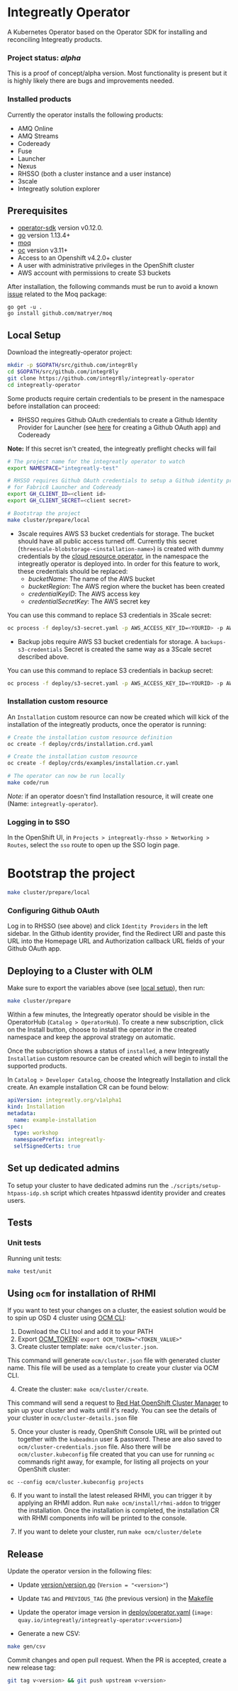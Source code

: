# Integreatly Operator

A Kubernetes Operator based on the Operator SDK for installing and reconciling Integreatly products.

### Project status: _alpha_ 

This is a proof of concept/alpha version. Most functionality is present but it is highly likely there are bugs and improvements needed.

### Installed products
Currently the operator installs the following products:
- AMQ Online
- AMQ Streams
- Codeready
- Fuse
- Launcher
- Nexus
- RHSSO (both a cluster instance and a user instance)
- 3scale
- Integreatly solution explorer

## Prerequisites
- [operator-sdk](https://github.com/operator-framework/operator-sdk) version v0.12.0.
- [go](https://golang.org/dl/) version 1.13.4+
- [moq](https://github.com/matryer/moq)
- [oc](https://docs.okd.io/3.11/cli_reference/get_started_cli.html#cli-reference-get-started-cli) version v3.11+
- Access to an Openshift v4.2.0+ cluster
- A user with administrative privileges in the OpenShift cluster
- AWS account with permissions to create S3 buckets

After installation, the following commands must be run to avoid a known [issue](https://github.com/matryer/moq/issues/98) related to the Moq package:
```
go get -u .
go install github.com/matryer/moq
```

## Local Setup

Download the integreatly-operator project:
```sh
mkdir -p $GOPATH/src/github.com/integr8ly
cd $GOPATH/src/github.com/integr8ly
git clone https://github.com/integr8ly/integreatly-operator
cd integreatly-operator
```

Some products require certain credentials to be present in the namespace before installation can proceed: 
* RHSSO requires Github OAuth credentials to create a Github Identity Provider for Launcher (see [here](https://github.com/integr8ly/installation/#51-create-github-oauth-to-enable-github-authorization-for-launcher) for creating a Github OAuth app) and Codeready

**Note:** If this secret isn't created, the integreatly preflight checks will fail

```sh
# The project name for the integreatly operator to watch 
export NAMESPACE="integreatly-test"

# RHSSO requires Github OAuth credentials to setup a Github identity provider
# for Fabric8 Launcher and Codeready
export GH_CLIENT_ID=<client id>
export GH_CLIENT_SECRET=<client secret>

# Bootstrap the project
make cluster/prepare/local
```


* 3scale requires AWS S3 bucket credentials for storage. The bucket should have all public access turned off.
Currently this secret (`threescale-blobstorage-<installation-name>`) is created with dummy credentials by the [cloud resource operator](https://github.com/integr8ly/cloud-resource-operator), in the namespace the integreatly operator is deployed into. In order for this feature to work, these credentials should be replaced:
    * _bucketName_: The name of the AWS bucket
    * _bucketRegion_: The AWS region where the bucket has been created
    * _credentialKeyID_: The AWS access key
    * _credentialSecretKey_: The AWS secret key

You can use this command to replace S3 credentials in 3Scale secret:
```sh
oc process -f deploy/s3-secret.yaml -p AWS_ACCESS_KEY_ID=<YOURID> -p AWS_SECRET_ACCESS_KEY=<YOURKEY> -p AWS_BUCKET=<YOURBUCKET> -p AWS_REGION=eu-west-1 -p NAMESPACE=<integreatly-operator-namespace> -p NAME=threescale-blobstorage-<installation-name> | oc replace -f -
```

* Backup jobs require AWS S3 bucket credentials for storage. A `backups-s3-credentials` Secret is created the same way as a 3Scale secret described above.

You can use this command to replace S3 credentials in backup secret:
```sh
oc process -f deploy/s3-secret.yaml -p AWS_ACCESS_KEY_ID=<YOURID> -p AWS_SECRET_ACCESS_KEY=<YOURKEY> -p AWS_BUCKET=<YOURBUCKET> -p AWS_REGION=eu-west-1 -p NAMESPACE=<integreatly-operator-namespace> | oc replace -f -
```


### Installation custom resource
An `Installation` custom resource can now be created which will kick of the installation of the integreatly products, once the operator is running:
```sh
# Create the installation custom resource definition
oc create -f deploy/crds/installation.crd.yaml   

# Create the installation custom resource
oc create -f deploy/crds/examples/installation.cr.yaml

# The operator can now be run locally
make code/run
```
*Note:* if an operator doesn't find Installation resource, it will create one (Name: `integreatly-operator`).

### Logging in to SSO 

In the OpenShift UI, in `Projects > integreatly-rhsso > Networking > Routes`, select the `sso` route to open up the SSO login page.

# Bootstrap the project

```sh
make cluster/prepare/local
```

### Configuring Github OAuth
Log in to RHSSO (see above) and click `Identity Providers` in the left sidebar. In the Github identity provider, find the Redirect URI and paste this URL into the Homepage URL and Authorization callback URL fields of your Github OAuth app. 

## Deploying to a Cluster with OLM
Make sure to export the variables above (see [local setup](#local-setup)), then run:

```sh
make cluster/prepare
```

Within a few minutes, the Integreatly operator should be visible in the OperatorHub (`Catalog > OperatorHub`). To create a new subscription, click on the Install button, choose to install the operator in the created namespace and keep the approval strategy on automatic.

Once the subscription shows a status of `installed`, a new Integreatly `Installation` custom resource can be created which will begin to install the supported products.

In `Catalog > Developer Catalog`, choose the Integreatly Installation and click create. An example installation CR can be found below:

```yml
apiVersion: integreatly.org/v1alpha1
kind: Installation
metadata:
  name: example-installation
spec:
  type: workshop
  namespacePrefix: integreatly-
  selfSignedCerts: true
```

## Set up dedicated admins 

To setup your cluster to have dedicated admins run the `./scripts/setup-htpass-idp.sh` script which creates htpasswd identity provider and creates users.

## Tests

### Unit tests

Running unit tests:
```sh
make test/unit
```

## Using `ocm` for installation of RHMI

If you want to test your changes on a cluster, the easiest solution would be to spin up OSD 4 cluster using [OCM CLI](https://github.com/openshift-online/ocm-cli/releases):

1. Download the CLI tool and add it to your PATH
2. Export [OCM_TOKEN](https://github.com/openshift-online/ocm-cli#log-in): `export OCM_TOKEN="<TOKEN_VALUE>"`
3. Create cluster template: `make ocm/cluster.json`.

This command will generate `ocm/cluster.json` file with generated cluster name. This file will be used as a template to create your cluster via OCM CLI.

4. Create the cluster: `make ocm/cluster/create`.

This command will send a request to [Red Hat OpenShift Cluster Manager](https://cloud.redhat.com/) to spin up your cluster and waits until it's ready. You can see the details of your cluster in `ocm/cluster-details.json` file

5. Once your cluster is ready, OpenShift Console URL will be printed out together with the `kubeadmin` user & password. These are also saved to `ocm/cluster-credentials.json` file. Also there will be `ocm/cluster.kubeconfig` file created that you can use for running `oc` commands right away, for example, for listing all projects on your OpenShift cluster:

```
oc --config ocm/cluster.kubeconfig projects
```

6. If you want to install the latest released RHMI, you can trigger it by applying an RHMI addon.
Run `make ocm/install/rhmi-addon` to trigger the installation. Once the installation is completed, the installation CR with RHMI components info will be printed to the console.

7. If you want to delete your cluster, run `make ocm/cluster/delete`

## Release

Update the operator version in the following files:

* Update [version/version.go](version/version.go) (`Version = "<version>"`)

* Update `TAG` and `PREVIOUS_TAG` (the previous version) in the [Makefile](Makefile) 

* Update the operator image version in [deploy/operator.yaml](deploy/operator.yaml)
(`image: quay.io/integreatly/integreatly-operator:v<version>`)

* Generate a new CSV:
```sh
make gen/csv
```

Commit changes and open pull request. When the PR is accepted, create a new release tag:

```sh
git tag v<version> && git push upstream v<version>
```